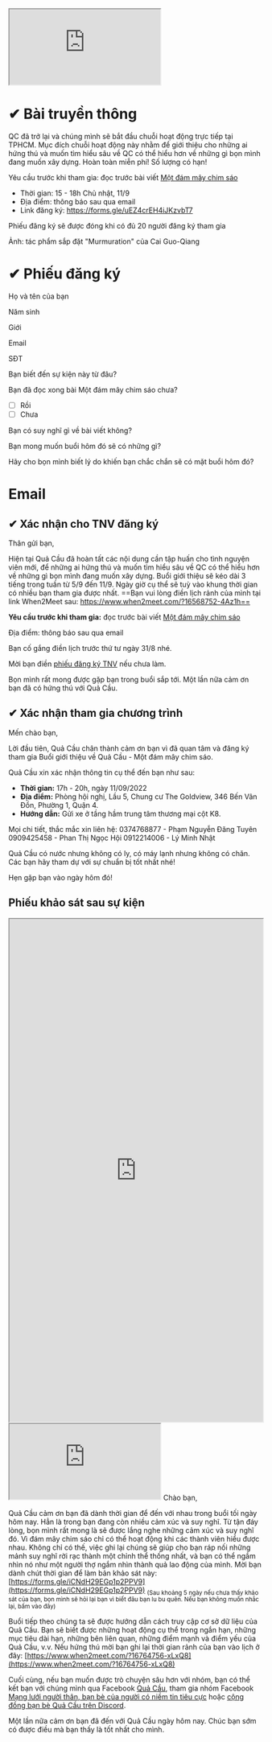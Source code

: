 <iframe src="https://docs.google.com/spreadsheets/d/e/2PACX-1vQfLSUpZSLtJjVVhP79yhskYPhoF-imyP9y4UXsoJAlyhV9mhLDFaAb6UysdLR0dWS9Kf8ItARfM833/pubhtml?gid=2127049231&amp;single=true&amp;widget=true&amp;headers=false"></iframe>

# ✔ Bài truyền thông 
QC đã trở lại và chúng mình sẽ bắt đầu chuỗi hoạt động trực tiếp tại TPHCM. Mục đích chuỗi hoạt động này nhằm để giới thiệu cho những ai hứng thú và muốn tìm hiểu sâu về QC có thể hiểu hơn về những gì bọn mình đang muốn xây dựng. Hoàn toàn miễn phí! Số lượng có hạn!

Yêu cầu trước khi tham gia: đọc trước bài viết [Một đám mây chim sáo](https://quảcầu.cc/mot-dam-may-chim-sao/?utm_source=F+G+%C2%BB+M%E1%BA%A1ng+l%C6%B0%E1%BB%9Bi+ng%C6%B0%E1%BB%9Di+th%C3%A2n%2C+b%E1%BA%A1n+b%C3%A8+c%E1%BB%A7a+ncnttc&utm_medium=M%E1%BB%99t+%C4%91%C3%A1m+m%C3%A2y+chim+s%C3%A1o&utm_campaign=Giai+%C4%91o%E1%BA%A1n+1https://quảcầu.cc/mot-dam-may-chim-sao/?utm_source=F+G+%C2%BB+M%E1%BA%A1ng+l%C6%B0%E1%BB%9Bi+ng%C6%B0%E1%BB%9Di+th%C3%A2n%2C+b%E1%BA%A1n+b%C3%A8+c%E1%BB%A7a+ncnttc&utm_medium=M%E1%BB%99t+%C4%91%C3%A1m+m%C3%A2y+chim+s%C3%A1o&utm_campaign=Giai+%C4%91o%E1%BA%A1n+1)

- Thời gian: 15 - 18h Chủ nhật, 11/9
- Địa điểm: thông báo sau qua email
- Link đăng ký: https://forms.gle/uEZ4crEH4iJKzvbT7

Phiếu đăng ký sẽ được đóng khi có đủ 20 người đăng ký tham gia

Ảnh: tác phẩm sắp đặt "Murmuration" của Cai Guo-Qiang

# ✔ Phiếu đăng ký
Họ và tên của bạn

Năm sinh

Giới 

Email

SĐT

Bạn biết đến sự kiện này từ đâu?

Bạn đã đọc xong bài Một đám mây chim sáo chưa?
- [ ] Rồi
- [ ] Chưa

Bạn có suy nghĩ gì về bài viết không?

Bạn mong muốn buổi hôm đó sẽ có những gì? 

Hãy cho bọn mình biết lý do khiến bạn chắc chắn sẽ có mặt buổi hôm đó?

# Email
## ✔ Xác nhận cho TNV đăng ký
Thân gửi bạn,

Hiện tại Quả Cầu đã hoàn tất các nội dung cần tập huấn cho tình nguyện viên mới, để những ai hứng thú và muốn tìm hiểu sâu về QC có thể hiểu hơn về những gì bọn mình đang muốn xây dựng. Buổi giới thiệu sẽ kéo dài 3 tiếng trong tuần từ 5/9 đến 11/9. Ngày giờ cụ thể sẽ tuỳ vào khung thời gian có nhiều bạn tham gia được nhất. ==Bạn vui lòng điền lịch rảnh của mình tại link When2Meet sau: https://www.when2meet.com/?16568752-4Az1h==

**Yêu cầu trước khi tham gia:** đọc trước bài viết [Một đám mây chim sáo](https://quảcầu.cc/mot-dam-may-chim-sao/?utm_source=E+%C2%BB+Bu%E1%BB%95i+gi%E1%BB%9Bi+thi%E1%BB%87u+v%E1%BB%81+QC%3A+M%E1%BB%99t+%C4%91%C3%A1m+m%C3%A2y+chim+s%C3%A1o&utm_medium=M%E1%BB%99t+%C4%91%C3%A1m+m%C3%A2y+chim+s%C3%A1o&utm_campaign=Giai+%C4%91o%E1%BA%A1n+1)

Địa điểm: thông báo sau qua email

Bạn cố gắng điền lịch trước thứ tư ngày 31/8 nhé.

Mời bạn điền [phiếu đăng ký TNV](https://xn--qucu-hr5aza.cc/mo-ta-cong-viec-tinh-nguyen-vien/?utm_source=E+%C2%BB+Bu%E1%BB%95i+gi%E1%BB%9Bi+thi%E1%BB%87u+v%E1%BB%81+QC%3A+M%E1%BB%99t+%C4%91%C3%A1m+m%C3%A2y+chim+s%C3%A1o&utm_medium=M%C3%B4+t%E1%BA%A3+c%C3%B4ng+vi%E1%BB%87c+t%C3%ACnh+nguy%E1%BB%87n+vi%C3%AAn&utm_campaign=Giai+%C4%91o%E1%BA%A1n+1) nếu chưa làm.

Bọn mình rất mong được gặp bạn trong buổi sắp tới. Một lần nữa cảm ơn bạn đã có hứng thú với Quả Cầu.

## ✔ Xác nhận tham gia chương trình
Mến chào bạn,

Lời đầu tiên, Quả Cầu chân thành cảm ơn bạn vì đã quan tâm và đăng ký tham gia Buổi giới thiệu về Quả Cầu - Một đám mây chim sáo.

Quả Cầu xin xác nhận thông tin cụ thể đến bạn như sau:

- **Thời gian:** 17h - 20h, ngày 11/09/2022
- **Địa điểm:** Phòng hội nghị, Lầu 5, Chung cư The Goldview, 346 Bến Vân Đồn, Phường 1, Quận 4.
- **Hướng dẫn:** Gửi xe ở tầng hầm trung tâm thương mại cột K8.

Mọi chi tiết, thắc mắc xin liên hệ:
0374768877 - Phạm Nguyễn Đăng Tuyên
0909425458 - Phan Thị Ngọc Hội
0912214006 - Lý Minh Nhật

Quả Cầu có nước nhưng không có ly, có máy lạnh nhưng không có chăn. Các bạn hãy tham dự với sự chuẩn bị tốt nhất nhé!

Hẹn gặp bạn vào ngày hôm đó!

## Phiếu khảo sát sau sự kiện
<iframe src="https://docs.google.com/forms/d/1SS2-BnWiwdGBQSS00xkFzsWV9zkzAQUVZp86DZLXrjQ/edit?usp=sharing" width=100% height=1000px></iframe>
<iframe src="https://www.when2meet.com/?16764756-xLxQ8" ></iframe>
Chào bạn,

Quả Cầu cảm ơn bạn đã dành thời gian để đến với nhau trong buổi tối ngày hôm nay. Hẳn là trong bạn đang còn nhiều cảm xúc và suy nghĩ. Từ tận đáy lòng, bọn mình rất mong là sẽ được lắng nghe những cảm xúc và suy nghĩ đó. Vì đám mây chim sáo chỉ có thể hoạt động khi các thành viên hiểu được nhau. Không chỉ có thế, việc ghi lại chúng sẽ giúp cho bạn ráp nối những mảnh suy nghĩ rời rạc thành một chỉnh thể thống nhất, và bạn có thể ngắm nhìn nó như một người thợ ngắm nhìn thành quả lao động của mình. Mời bạn dành chút thời gian để làm bản khảo sát này: [https://forms.gle/iCNdH29EGp1p2PPV9](https://forms.gle/iCNdH29EGp1p2PPV9)
<sub>(Sau khoảng 5 ngày nếu chưa thấy khảo sát của bạn, bọn mình sẽ hỏi lại bạn vì biết đâu bạn lu bu quên. Nếu bạn không muốn nhắc lại, bấm vào đây)</sub>

Buổi tiếp theo chúng ta sẽ được hướng dẫn cách truy cập cơ sở dữ liệu của Quả Cầu. Bạn sẽ biết được những hoạt động cụ thể trong ngắn hạn, những mục tiêu dài hạn, những bên liên quan, những điểm mạnh và điểm yếu của Quả Cầu, v.v. Nếu hứng thú mời bạn ghi lại thời gian rảnh của bạn vào lịch ở đây: [https://www.when2meet.com/?16764756-xLxQ8](https://www.when2meet.com/?16764756-xLxQ8)  
  
Cuối cùng, nếu bạn muốn được trò chuyện sâu hơn với nhóm, bạn có thể kết bạn với chúng mình qua Facebook [Quả Cầu](https://www.facebook.com/qua.cau.the.sphere), tham gia nhóm Facebook [Mạng lưới người thân, bạn bè của người có niềm tin tiêu cực](https://www.facebook.com/groups/thaydoiniemtintieucuc/) hoặc [cộng đồng bạn bè Quả Cầu trên Discord](https://discord.gg/jWTk4EHFK2).

Một lần nữa cảm ơn bạn đã đến với Quả Cầu ngày hôm nay. Chúc bạn sớm có được điều mà bạn thấy là tốt nhất cho mình.
